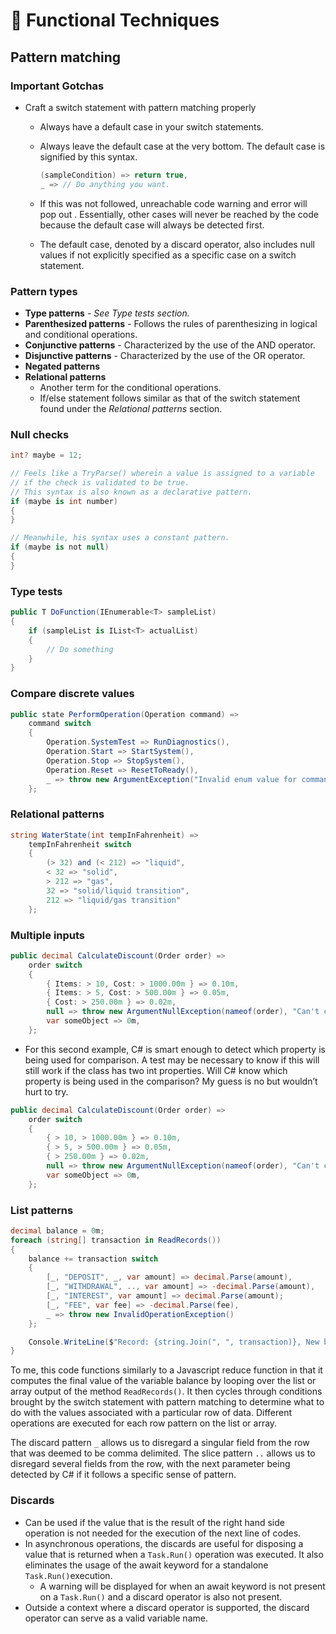 # 🏓 Functional Techniques

## Pattern matching

### Important Gotchas

- Craft a switch statement with pattern matching properly
    - Always have a default case in your switch statements.
    - Always leave the default case at the very bottom. The default case is signified by this syntax.
        
        ```csharp
        (sampleCondition) => return true,
        _ => // Do anything you want.
        ```
        
    - If this was not followed, unreachable code warning and error will pop out . Essentially, other cases will never be reached by the code because the default case will always be detected first.
    - The default case, denoted by a discard operator, also includes null values if not explicitly specified as a specific case on a switch statement.

### Pattern types

- **Type patterns** - *See Type tests section.*
- **Parenthesized patterns** - Follows the rules of parenthesizing in logical and conditional operations.
- **Conjunctive patterns** - Characterized by the use of the AND operator.
- **Disjunctive patterns** - Characterized by the use of the OR operator.
- **Negated patterns**
- **Relational patterns** 
	- Another term for the conditional operations.
	- If/else statement follows similar as that of the switch statement found under the *Relational patterns* section.

### Null checks

```csharp
int? maybe = 12;

// Feels like a TryParse() wherein a value is assigned to a variable
// if the check is validated to be true.
// This syntax is also known as a declarative pattern.
if (maybe is int number)
{
}

// Meanwhile, his syntax uses a constant pattern.
if (maybe is not null)
{
}
```

### Type tests

```csharp
public T DoFunction(IEnumerable<T> sampleList)
{
	if (sampleList is IList<T> actualList)
	{
		// Do something
	}
}
```

### Compare discrete values

```csharp
public state PerformOperation(Operation command) =>
	command switch
	{
		Operation.SystemTest => RunDiagnostics(),
		Operation.Start => StartSystem(),
		Operation.Stop => StopSystem(),
		Operation.Reset => ResetToReady(),
		_ => throw new ArgumentException("Invalid enum value for command", nameof(command))
	};
```

### Relational patterns

```csharp
string WaterState(int tempInFahrenheit) =>
	tempInFahrenheit switch
	{
		(> 32) and (< 212) => "liquid",
		< 32 => "solid",
		> 212 => "gas",
		32 => "solid/liquid transition",
		212 => "liquid/gas transition"
	};
```

### Multiple inputs

```csharp
public decimal CalculateDiscount(Order order) =>
	order switch
	{
		{ Items: > 10, Cost: > 1000.00m } => 0.10m,
		{ Items: > 5, Cost: > 500.00m } => 0.05m,
		{ Cost: > 250.00m } => 0.02m,
		null => throw new ArgumentNullException(nameof(order), "Can't calculate discount on null order."),
		var someObject => 0m,
	};
```

- For this second example, C# is smart enough to detect which property is being used for comparison. A test may be necessary to know if this will still work if the class has two int properties. Will C# know which property is being used in the comparison? My guess is no but wouldn’t hurt to try.

```csharp
public decimal CalculateDiscount(Order order) =>
	order switch
	{
		{ > 10, > 1000.00m } => 0.10m,
		{ > 5, > 500.00m } => 0.05m,
		{ > 250.00m } => 0.02m,
		null => throw new ArgumentNullException(nameof(order), "Can't calculate discount on null order."),
		var someObject => 0m,
	};
```

### List patterns

```csharp
decimal balance = 0m;
foreach (string[] transaction in ReadRecords())
{
	balance += transaction switch
	{
		[_, "DEPOSIT", _, var amount] => decimal.Parse(amount),
		[_, "WITHDRAWAL", .., var amount] => -decimal.Parse(amount),
		[_, "INTEREST", var amount] => decimal.Parse(amount);
		[_, "FEE", var fee] => -decimal.Parse(fee),
		_ => throw new InvalidOperationException()
	};

	Console.WriteLine($"Record: {string.Join(", ", transaction)}, New balance: {balance:C}");
}
```

To me, this code functions similarly to a Javascript reduce function in that it computes the final value of the variable balance by looping over the list or array output of the method `ReadRecords()`. It then cycles through conditions brought by the switch statement with pattern matching to determine what to do with the values associated with a particular row of data. Different operations are executed for each row pattern on the list or array.

The discard pattern `_` allows us to disregard a singular field from the row that was deemed to be comma delimited. The slice pattern `..` allows us to disregard several fields from the row, with the next parameter being detected by C# if it follows a specific sense of pattern.

### Discards

- Can be used if the value that is the result of the right hand side operation is not needed for the execution of the next line of codes.
- In asynchronous operations, the discards are useful for disposing a value that is returned when a `Task.Run()` operation was executed. It also eliminates the usage of the await keyword for a standalone `Task.Run()`execution.
    - A warning will be displayed for when an await keyword is not present on a `Task.Run()` and a discard operator is also not present.
- Outside a context where a discard operator is supported, the discard operator can serve as a valid variable name.
